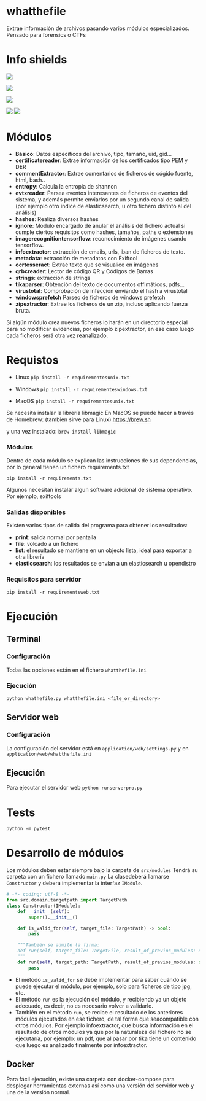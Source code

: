 # whatthefile

Extrae información de archivos pasando varios módulos especializados.
Pensado para forensics o CTFs

# Info shields

![](https://img.shields.io/github/issues-raw/borjapintos/whatthefile)

![](https://img.shields.io/github/last-commit/borjapintos/whatthefile)

![](https://img.shields.io/github/workflow/status/borjapintos/whatthefile/Master%20Workflow)

![](https://img.shields.io/badge/python-3.7-blue)
![](https://img.shields.io/badge/python-3.8-blue)


# Módulos
- **Básico**: Datos específicos del archivo, tipo, tamaño, uid, gid...
- **certificatereader**: Extrae información de los certificados tipo PEM y DER
- **commentExtractor**: Extrae comentarios de ficheros de cógido fuente, html, bash..
- **entropy**: Calcula la entropia de shannon
- **evtxreader**: Parsea eventos interesantes de ficheros de eventos del sistema, y además permite enviarlos por un segundo canal de salida (por ejemplo otro índice de elasticsearch, u otro fichero distinto al del análisis) 
- **hashes**: Realiza diversos hashes
- **ignore**: Modulo encargado de anular el análisis del fichero actual si cumple ciertos requisitos como hashes, tamaños, paths o extensiones
- **imagerecognitiontensorflow**: reconocimiento de imágenes usando tensorflow.
- **infoextractor**: extracción de emails, urls, iban de ficheros de texto.
- **metadata**: extracción de metadatos con Exiftool
- **ocrtesseract**: Extrae texto que se visualice en imágenes
- **qrbcreader**: Lector de código QR y Códigos de Barras
- **strings**: extracción de strings
- **tikaparser**: Obtención del texto de documentos offimáticos, pdfs...
- **virustotal**: Comprobación de infección enviando el hash a virustotal
- **windowsprefetch** Parseo de ficheros de windows prefetch
- **zipextractor**: Extrae los ficheros de un zip, incluso aplicando fuerza bruta.

Si algún módulo crea nuevos ficheros lo harán en un directorio especial para no modificar evidencias, por ejemplo zipextractor, en ese caso luego cada ficheros será otra vez reanalizado.


# Requistos


- Linux
`pip install -r requirementesunix.txt`
- Windows
`pip install -r requirementeswindows.txt`

- MacOS
`pip install -r requirementesunix.txt`

Se necesita instalar la librería libmagic
En MacOS se puede hacer a través de Homebrew: (tambien sirve para Linux)
https://brew.sh

y una vez instalado:
`brew install libmagic`

### Módulos
Dentro de cada módulo se explican las instrucciones de sus dependencias, por lo general tienen un fichero requirements.txt

`pip install -r requirements.txt`

Algunos necesitan instalar algun software adicional de sistema operativo. Por ejemplo, exiftools

### Salidas disponibles

Existen varios tipos de salida del programa para obtener los resultados:

- **print**: salida normal por pantalla
- **file**: volcado a un fichero
- **list**: el resultado se mantiene en un objecto lista, ideal para exportar a otra librería
- **elasticsearch**: los resultados se envían a un elasticsearch u opendistro

### Requisitos para servidor

`pip install -r requirementsweb.txt`

# Ejecución

## Terminal
### Configuración

Todas las opciones están en el fichero `whatthefile.ini`

### Ejecución
`python whathefile.py whatthefile.ini <file_or_directory>`

## Servidor web

### Configuración
La configuración del servidor está en `application/web/settings.py` y en 
`application/web/whatthefile.ini`

## Ejecución
Para ejecutar el servidor web
`python runserverpro.py`

# Tests

`python -m pytest`

# Desarrollo de módulos

Los módulos deben estar siempre bajo la carpeta de `src/modules`
Tendrá su carpeta con un fichero llamado `main.py`
La clasedeberá llamarse `Constructor` y deberá implementar la interfaz `IModule`.

```python
# -*- coding: utf-8 -*-
from src.domain.targetpath import TargetPath
class Constructor(IModule):
    def __init__(self):
        super().__init__()

    def is_valid_for(self, target_file: TargetPath) -> bool:
        pass

    """También se admite la firma: 
    def run(self, target_file: TargetFile, result_of_previos_modules: dict) -> dict:
    """
    def run(self, target_path: TargetPath, result_of_previos_modules: dict) -> dict:
        pass
```

- El método `is_valid_for` se debe implementar para saber cuándo se puede ejecutar el módulo, por ejemplo, solo para ficheros de tipo jpg, etc.
- El método `run` es la ejecución del módulo, y recibiendo ya un objeto adecuado, es decir, no es necesario volver a validarlo.
- También en el método `run`, se recibe el resultado de los anteriores módulos ejecutados en ese fichero, de tal forma que seacompatible con otros módulos. Por ejemplo infoextractor, que busca información en el resultado de otros módulos ya que por la naturaleza del fichero no se ejecutaría, por ejemplo: un pdf, que al pasar por tika tiene un contenido que luego es analizado finalmente por infoextractor.


## Docker
Para fácil ejecución, existe una carpeta con docker-compose para desplegar herramientas externas así como una versión del servidor web y una de la versión normal.
